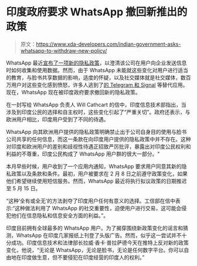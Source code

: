 # 印度政府要求 WhatsApp 撤回新推出的政策

> 原文：<https://www.xda-developers.com/indian-government-asks-whatsapp-to-withdraw-new-policy/>

WhatsApp 最近[宣布了一项新的隐私政策](https://www.xda-developers.com/whatsapp-updates-terms-privacy-policy-mandate-data-sharing-facebook/)，以澄清该公司在用户向企业发送信息时如何收集和使用数据。然而，由于 WhatsApp 未能就这些变化对用户进行适当的教育，与脸书共享数据的影响，适度的怀疑，以及社交媒体就是社交媒体，数百万用户对这些变化感到愤怒，许多人逃到了[的 Telegram 和 Signal](https://www.xda-developers.com/whatsapp-highlights-protects-private-messages-many-migrate-to-signal/) 等替代应用。现在，WhatsApp 现在被印度政府要求撤回新的隐私政策。

在一封写给 WhatsApp 负责人 Will Cathcart 的信中，印度信息技术部指出，当涉及到印度公民的选择和自主权时，这些变化引起了“严重关切”。政府还表示，与欧洲用户相比，印度用户受到了不同的待遇。

WhatsApp 向其欧洲用户提供的隐私政策明确禁止出于公司自身目的使用与脸书公司共享的任何信息，而这一条款在向印度用户提供的隐私政策中并不存在。这种对印度和欧洲用户的差别和歧视性待遇正招致严厉批评，暴露出对印度公民权利和利益的不尊重，印度公民构成了 WhatsApp 用户群的很大一部分。"

本月早些时候，用户收到了一个应用内通知，WhatsApp 要求用户同意其新的隐私政策以及条款和条件。最初，用户被要求在 2 月 8 日之前遵守政策变化，如果他们希望继续使用短信服务。然而，WhatsApp 最近将执行拟议政策的日期推迟至 5 月 15 日。

“这种‘全有或全无’的方法剥夺了印度用户任何有意义的选择。工信部在信中表示:“这种做法利用了 WhatsApp 的社交重要性，迫使用户进行交易，这可能会侵犯他们在信息隐私和信息安全方面的利益。”。

印度目前拥有全球最多的 WhatsApp 用户。为了揭穿围绕新政策变化的谣言和猜测，WhatsApp 在印度几家报纸上刊登了头版广告。然而，似乎这一尝试并不十分成功。印度信息技术和法律部长拉威·香卡·普拉萨德今天在推特上反对新的政策变化，他说，“无论是 WhatsApp，无论是脸书，无论是任何数字平台。你可以自由地在印度做生意，但不要侵犯在印度经营的印度人的权利。”